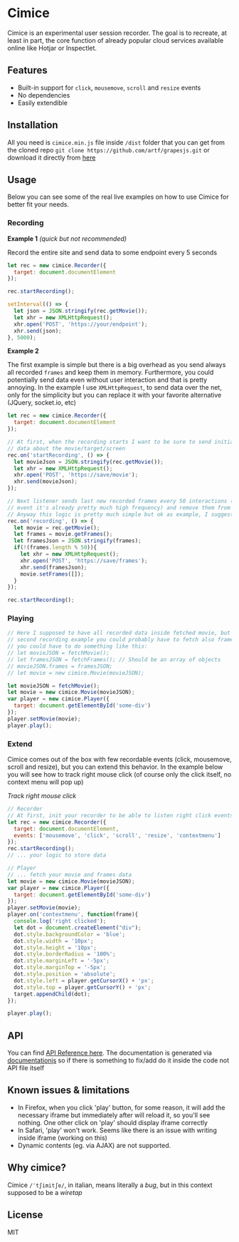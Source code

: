 # Cimice

Cimice is an experimental user session recorder. The goal is to recreate, at least in part, the core function of already popular cloud services available online like Hotjar or Inspectlet.

## Features

* Built-in support for `click`, `mousemove`, `scroll` and `resize` events
* No dependencies
* Easily extendible

## Installation

All you need is `cimice.min.js` file inside `/dist` folder that you can get from the cloned repo `git clone https://github.com/artf/grapesjs.git` or download it directly from [here](https://raw.githubusercontent.com/artf/cimice/master/dist/cimice.min.js)

## Usage

Below you can see some of the real live examples on how to use Cimice for better fit your needs.

### Recording

**Example 1** *(quick but not recommended)*

Record the entire site and send data to some endpoint every 5 seconds

```js
let rec = new cimice.Recorder({
  target: document.documentElement
});

rec.startRecording();

setInterval(() => {
  let json = JSON.stringify(rec.getMovie());
  let xhr = new XMLHttpRequest();
  xhr.open('POST', 'https://your/endpoint');
  xhr.send(json);
}, 5000);
```

**Example 2**

The first example is simple but there is a big overhead as you send always all recorded `frames` and keep them in memory.
Furthermore, you could potentially send data even without user interaction and that is pretty annoying.
In the example I use `XMLHttpRequest`, to send data over the net, only for the simplicity but you can replace it with your favorite alternative (JQuery, socket.io, etc)

```js
let rec = new cimice.Recorder({
  target: document.documentElement
});

// At first, when the recording starts I want to be sure to send initial
// data about the movie/target/screen
rec.on('startRecording', () => {
  let movieJson = JSON.stringify(rec.getMovie());
  let xhr = new XMLHttpRequest();
  xhr.open('POST', 'https://save/movie');
  xhr.send(movieJson);
});

// Next listener sends last new recorded frames every 50 interactions (with default mousemove
// event it's already pretty much high frequency) and remove them from the collection.
// Anyway this logic is pretty much simple but ok as example, I suggest to build your own.
rec.on('recording', () => {
  let movie = rec.getMovie();
  let frames = movie.getFrames();
  let framesJson = JSON.stringify(frames);
  if(!(frames.length % 50)){
    let xhr = new XMLHttpRequest();
    xhr.open('POST', 'https://save/frames');
    xhr.send(framesJson);
    movie.setFrames([]);
  }
});

rec.startRecording();
```

### Playing

```js
// Here I supposed to have all recorded data inside fetched movie, but following the
// second recording example you could probably have to fetch also frames data. So
// you could have to do something like this:
// let movieJSON = fetchMovie();
// let framesJSON = fetchFrames(); // Should be an array of objects
// movieJSON.frames = framesJSON;
// let movie = new cimice.Movie(movieJSON);

let movieJSON = fetchMovie();
let movie = new cimice.Movie(movieJSON);
var player = new cimice.Player({
  target: document.getElementById('some-div')
});
player.setMovie(movie);
player.play();
```

### Extend
Cimice comes out of the box with few recordable events (click, mousemove, scroll and resize), but you can extend this behavior.
In the example below you will see how to track right mouse click (of course only the click itself, no context menu will pop up)

*Track right mouse click*
```js
// Recorder
// At first, init your recorder to be able to listen right click events (contextmenu)
let rec = new cimice.Recorder({
  target: document.documentElement,
  events: ['mousemove', 'click', 'scroll', 'resize', 'contextmenu']
});
rec.startRecording();
// ... your logic to store data

// Player
// ... fetch your movie and frames data
let movie = new cimice.Movie(movieJSON);
var player = new cimice.Player({
  target: document.getElementById('some-div')
});
player.setMovie(movie);
player.on('contextmenu', function(frame){
  console.log('right clicked');
  let dot = document.createElement("div");
  dot.style.backgroundColor = 'blue';
  dot.style.width = '10px';
  dot.style.height = '10px';
  dot.style.borderRadius = '100%';
  dot.style.marginLeft = '-5px';
  dot.style.marginTop = '-5px';
  dot.style.position = 'absolute';
  dot.style.left = player.getCursorX() + 'px';
  dot.style.top = player.getCursorY() + 'px';
  target.appendChild(dot);
});

player.play();
```

## API

You can find [API Reference here](http://artf.github.io/cimice/docs). The documentation is generated via [documentationjs](https://github.com/documentationjs/documentation) so if there is something to fix/add do it inside the code not API file itself

## Known issues & limitations

- In Firefox, when you click 'play' button, for some reason, it will add the necessary iframe but immediately after will reload it, so you'll see nothing. One other click on 'play' should display iframe correctly
- In Safari, 'play' won't work. Seems like there is an issue with writing inside iframe (working on this)
- Dynamic contents (eg. via AJAX) are not supported.

## Why cimice?

Cimice `/ˈtʃimitʃe/`, in italian, means literally a *bug*, but in this context supposed to be a *wiretap*

## License

MIT